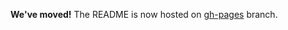 **We've moved!** The README is now hosted on [gh-pages](https://github.com/Megha849/Hygieia/blob/gh-pages/pages/hygieia/Collectors/Build/bamboo.md) branch.
